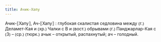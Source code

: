 ```yaml
---
title: Ачик-Хапу
---
```


Ачик-⟦Хапу⟧, Ач-⟦Хапу⟧
: глубокая скалистая седловина между ⦅г.⦆ Деламет-Кая и ⦅хр.⦆ Чалки с В и ⦅вост.⦆ обрывами ⦅г.⦆ Панджарлар-Кая с ⦅З⦆ – ⦅ср.⦆ ⦅тюрк.⦆ ачык – открытый, распахнутый; ач – голодный.
